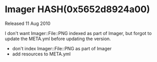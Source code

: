 # Imager HASH(0x5652d8924a00)

Released 11 Aug 2010

I don't want Imager::File::PNG indexed as part of Imager, but forgot to update the META.yml before updating the version.
- don't index Imager::File::PNG as part of Imager 
- add resources to META.yml